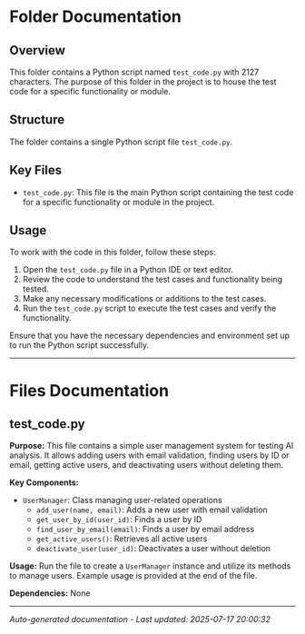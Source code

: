 # Folder Documentation

## Overview
This folder contains a Python script named `test_code.py` with 2127 characters. The purpose of this folder in the project is to house the test code for a specific functionality or module.

## Structure
The folder contains a single Python script file `test_code.py`.

## Key Files
- `test_code.py`: This file is the main Python script containing the test code for a specific functionality or module in the project.

## Usage
To work with the code in this folder, follow these steps:
1. Open the `test_code.py` file in a Python IDE or text editor.
2. Review the code to understand the test cases and functionality being tested.
3. Make any necessary modifications or additions to the test cases.
4. Run the `test_code.py` script to execute the test cases and verify the functionality.

Ensure that you have the necessary dependencies and environment set up to run the Python script successfully.

---

# Files Documentation

## test_code.py

**Purpose:** This file contains a simple user management system for testing AI analysis. It allows adding users with email validation, finding users by ID or email, getting active users, and deactivating users without deleting them.

**Key Components:**
- `UserManager`: Class managing user-related operations
  - `add_user(name, email)`: Adds a new user with email validation
  - `get_user_by_id(user_id)`: Finds a user by ID
  - `find_user_by_email(email)`: Finds a user by email address
  - `get_active_users()`: Retrieves all active users
  - `deactivate_user(user_id)`: Deactivates a user without deletion

**Usage:** Run the file to create a `UserManager` instance and utilize its methods to manage users. Example usage is provided at the end of the file.

**Dependencies:** None

---
*Auto-generated documentation - Last updated: 2025-07-17 20:00:32*
